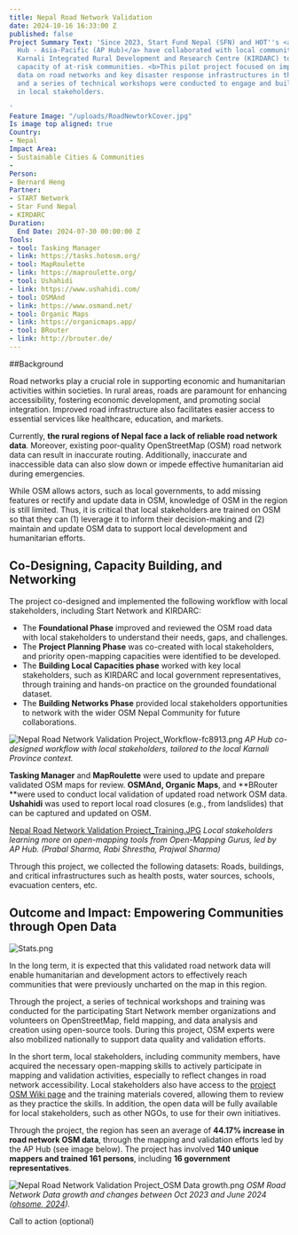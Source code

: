 ```yaml
---
title: Nepal Road Network Validation
date: 2024-10-16 16:33:00 Z
published: false
Project Summary Text: 'Since 2023, Start Fund Nepal (SFN) and HOT''s <a href="https://www.hotosm.org/hubs/open-mapping-hub-asia-pacific/">Open-Mapping
  Hub - Asia-Pacific (AP Hub)</a> have collaborated with local communities and the
  Karnali Integrated Rural Development and Research Centre (KIRDARC) to enhance the
  capacity of at-risk communities. <b>This pilot project focused on improving existing
  data on road networks and key disaster response infrastructures in the region</b>,
  and a series of technical workshops were conducted to engage and build capacities
  in local stakeholders.

'
Feature Image: "/uploads/RoadNewtorkCover.jpg"
Is image top aligned: true
Country:
- Nepal
Impact Area:
- Sustainable Cities & Communities
- 
Person:
- Bernard Heng
Partner:
- START Network
- Star Fund Nepal
- KIRDARC
Duration:
  End Date: 2024-07-30 00:00:00 Z
Tools:
- tool: Tasking Manager
- link: https://tasks.hotosm.org/
- tool: MapRoulette
- link: https://maproulette.org/
- tool: Ushahidi
- link: https://www.ushahidi.com/
- tool: OSMAnd
- link: https://www.osmand.net/
- tool: Organic Maps
- link: https://organicmaps.app/
- tool: BRouter
- link: http://brouter.de/
---
```


##Background

Road networks play a crucial role in supporting economic and humanitarian activities within societies. In rural areas, roads are paramount for enhancing accessibility, fostering economic development, and promoting social integration. Improved road infrastructure also facilitates easier access to essential services like healthcare, education, and markets.

Currently, **the rural regions of Nepal face a lack of reliable road network data**. Moreover, existing poor-quality OpenStreetMap (OSM) road network data can result in inaccurate routing. Additionally, inaccurate and inaccessible data can also slow down or impede effective humanitarian aid during emergencies.

While OSM allows actors, such as local governments, to add missing features or rectify and update data in OSM, knowledge of OSM in the region is still limited. Thus, it is critical that local stakeholders are trained on OSM so that they can (1) leverage it to inform their decision-making and (2) maintain and update OSM data to support local development and humanitarian efforts.

## Co-Designing, Capacity Building, and Networking

The project co-designed and implemented the following workflow with local stakeholders, including Start Network and KIRDARC:

* The **Foundational Phase** improved and reviewed the OSM road data with local stakeholders to understand their needs, gaps, and challenges.
* The **Project Planning Phase** was co-created with local stakeholders, and priority open-mapping capacities were identified to be developed.
* The **Building Local Capacities phase** worked with key local stakeholders, such as KIRDARC and local government representatives, through training and hands-on practice on the grounded foundational dataset.
* The **Building Networks Phase** provided local stakeholders opportunities to network with the wider OSM Nepal Community for future collaborations.

![Nepal Road Network Validation Project_Workflow-fc8913.png](/uploads/Nepal%20Road%20Network%20Validation%20Project_Workflow-fc8913.png)
<add image of workflow>
*AP Hub co-designed workflow with local stakeholders, tailored to the local Karnali Province context.*

**Tasking Manager** and **MapRoulette** were used to update and prepare validated OSM maps for review. **OSMAnd, Organic Maps**, and **BRouter **were used to conduct local validation of updated road network OSM data. **Ushahidi** was used to report local road closures (e.g., from landslides) that can be captured and updated on OSM.

[Nepal Road Network Validation Project_Training.JPG](/uploads/Nepal%20Road%20Network%20Validation%20Project_Training.JPG)
*Local stakeholders learning more on open-mapping tools from Open-Mapping Gurus, led by AP Hub. (Prabal Sharma, Rabi Shrestha, Prajwal Sharma)*

Through this project, we collected the following datasets: Roads, buildings, and critical infrastructures such as health posts, water sources, schools, evacuation centers, etc. 

## Outcome and Impact: Empowering Communities through Open Data

![Stats.png](/uploads/Stats.png)

In the long term, it is expected that this validated road network data will enable humanitarian and development actors to effectively reach communities that were previously uncharted on the map in this region. 

Through the project, a series of technical workshops and training was conducted for the participating Start Network member organizations and volunteers on OpenStreetMap, field mapping, and data analysis and creation using open-source tools. During this project, OSM experts were also mobilized nationally to support data quality and validation efforts.

In the short term, local stakeholders, including community members, have acquired the necessary open-mapping skills to actively participate in mapping and validation activities, especially to reflect changes in road network accessibility. Local stakeholders also have access to the [project OSM Wiki page](https://wiki.openstreetmap.org/wiki/Humanitarian_OSM_Team/Open_Mapping_Hub_-_Asia_Pacific/Mapping_Cities_for_Climate/OM4R/Nepal_Road_Network_Validation_2024) and the training materials covered, allowing them to review as they practice the skills. In addition, the open data will be fully available for local stakeholders, such as other NGOs, to use for their own initiatives.

Through the project, the region has seen an average of **44.17% increase in road network OSM data**, through the mapping and validation efforts led by the AP Hub (see image below). The project has involved **140 unique mappers and trained 161 persons**, including **16 government representatives**.

![Nepal Road Network Validation Project_OSM Data growth.png](/uploads/Nepal%20Road%20Network%20Validation%20Project_OSM%20Data%20growth.png)
*OSM Road Network Data growth and changes between Oct 2023 and June 2024 ([ohsome, 2024](https://dashboard.ohsome.org/#backend=ohsomeApi&groupBy=boundary&time=2023-09-15T00%3A00%3A00Z%2F2024-06-15T00%3A00%3A00Z%2FP1M&key=highway&value=&types=way&measure=length&adminids=-15588737%2C-4586365%2C-4586361)).*



Call to action (optional)

